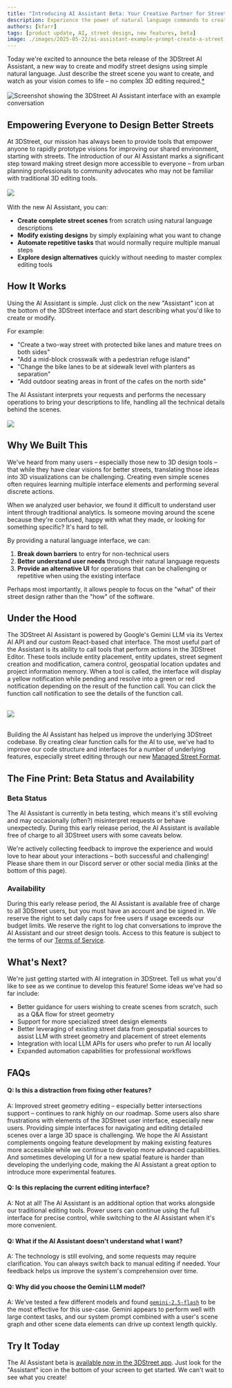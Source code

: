 ```yaml
---
title: "Introducing AI Assistant Beta: Your Creative Partner for Street Design"
description: Experience the power of natural language commands to create, modify, and automate street designs in 3DStreet with our new AI Assistant.
authors: [kfarr]
tags: [product update, AI, street design, new features, beta]
image: ./images/2025-05-22/ai-assistant-example-prompt-create-a-street.jpg
---
```



Today we're excited to announce the beta release of the 3DStreet AI Assistant, a new way to create and modify street designs using simple natural language. Just describe the street scene you want to create, and watch as your vision comes to life – no complex 3D editing required.<a href="#the-fine-print-beta-status-and-availability">*</a>
<br/>
<br/>
![Screenshot showing the 3DStreet AI Assistant interface with an example conversation](./images/2025-05-22/ai-assistant-example-prompt-create-a-street.jpg)

<!-- truncate -->

## Empowering Everyone to Design Better Streets

At 3DStreet, our mission has always been to provide tools that empower anyone to rapidly prototype visions for improving our shared environment, starting with streets. The introduction of our AI Assistant marks a significant step toward making street design more accessible to everyone – from urban planning professionals to community advocates who may not be familiar with traditional 3D editing tools.
<br/> 
<br/>
![](./images/2025-05-22/ai-assistant-first-message-panel.png
)
<br/>
<br/>
With the new AI Assistant, you can:

- **Create complete street scenes** from scratch using natural language descriptions
- **Modify existing designs** by simply explaining what you want to change
- **Automate repetitive tasks** that would normally require multiple manual steps
- **Explore design alternatives** quickly without needing to master complex editing tools

## How It Works

Using the AI Assistant is simple. Just click on the new "Assistant" icon at the bottom of the 3DStreet interface and start describing what you'd like to create or modify. 

For example:

- "Create a two-way street with protected bike lanes and mature trees on both sides"
- "Add a mid-block crosswalk with a pedestrian refuge island"
- "Change the bike lanes to be at sidewalk level with planters as separation"
- "Add outdoor seating areas in front of the cafes on the north side"

The AI Assistant interprets your requests and performs the necessary operations to bring your descriptions to life, handling all the technical details behind the scenes.
<br/>
<br/>
![](./images/2025-05-22/ai-assistant-clone-example.jpeg)


## Why We Built This

We've heard from many users – especially those new to 3D design tools – that while they have clear visions for better streets, translating those ideas into 3D visualizations can be challenging. Creating even simple scenes often requires learning multiple interface elements and performing several discrete actions.

When we analyzed user behavior, we found it difficult to understand user intent through traditional analytics. Is someone moving around the scene because they're confused, happy with what they made, or looking for something specific? It's hard to tell.

By providing a natural language interface, we can:

1. **Break down barriers** to entry for non-technical users
2. **Better understand user needs** through their natural language requests
3. **Provide an alternative UI** for operations that can be challenging or repetitive when using the existing interface

Perhaps most importantly, it allows people to focus on the "what" of their street design rather than the "how" of the software.

## Under the Hood

The 3DStreet AI Assistant is powered by Google's Gemini LLM via its Vertex AI API and our custom React-based chat interface. The most useful part of the Assistant is its ability to call tools that perform actions in the 3DStreet Editor. These tools include entity placement, entity updates, street segment creation and modification, camera control, geospatial location updates and project information memory. When a tool is called, the interface will display a yellow notification while pending and resolve into a green or red notification depending on the result of the function call. You can click the function call notification to see the details of the function call.
<br/>
<br/>

![](./images/2025-05-22/ai-assistant-function-call-response-details.png)
<br/>
<br/>

Building the AI Assistant has helped us improve the underlying 3DStreet codebase. By creating clear function calls for the AI to use, we've had to improve our code structure and interfaces for a number of underlying features, especially street editing through our new [Managed Street Format](/docs/managed-street/overview-managed-street).

## The Fine Print: Beta Status and Availability

### Beta Status
The AI Assistant is currently in beta testing, which means it's still evolving and may occasionally (often?) misinterpret requests or behave unexpectedly. During this early release period, the AI Assistant is available free of charge to all 3DStreet users with some caveats below.

We're actively collecting feedback to improve the experience and would love to hear about your interactions – both successful and challenging! Please share them in our Discord server or other social media (links at the bottom of this page).

### Availability
During this early release period, the AI Assistant is available free of charge to all 3DStreet users, but you must have an account and be signed in. We reserve the right to set daily caps for free users if usage exceeds our budget limits. We reserve the right to log chat conversations to improve the AI Assistant and our street design tools. Access to this feature is subject to the terms of our [Terms of Service](/docs/about-3dstreet/terms-and-conditions).

## What's Next?

We're just getting started with AI integration in 3DStreet. Tell us what you'd like to see as we continue to develop this feature! Some ideas we've had so far include:

- Better guidance for users wishing to create scenes from scratch, such as a Q&A flow for street geometry
- Support for more specialized street design elements
- Better leveraging of existing street data from geospatial sources to assist LLM with street geometry and placement of street elements
- Integration with local LLM APIs for users who prefer to run AI locally
- Expanded automation capabilities for professional workflows

## FAQs

#### Q: Is this a distraction from fixing other features?
A: Improved street geometry editing – especially better intersections support – continues to rank highly on our roadmap. Some users also share frustrations with elements of the 3DStreet user interface, especially new users. Providing simple interfaces for navigating and editing detailed scenes over a large 3D space is challenging. We hope the AI Assistant complements ongoing feature development by making existing features more accessible while we continue to develop more advanced capabilities. And sometimes developing UI for a new spatial feature is harder than developing the underlying code, making the AI Assistant a great option to introduce more experimental features.

#### Q: Is this replacing the current editing interface?  
A: Not at all! The AI Assistant is an additional option that works alongside our traditional editing tools. Power users can continue using the full interface for precise control, while switching to the AI Assistant when it's more convenient.

#### Q: What if the AI Assistant doesn't understand what I want?  
A: The technology is still evolving, and some requests may require clarification. You can always switch back to manual editing if needed. Your feedback helps us improve the system's comprehension over time.

#### Q: Why did you choose the Gemini LLM model?  
A: We've tested a few different models and found [`gemini-2.5-flash`](https://blog.google/technology/google-deepmind/google-gemini-ai-update-december-2024/) to be the most effective for this use-case. Gemini appears to perform well with large context tasks, and our system prompt combined with a user's scene graph and other scene data elements can drive up context length quickly.

## Try It Today

The AI Assistant beta is [available now in the 3DStreet app](https://3dstreet.app). Just look for the "Assistant" icon in the bottom of your screen to get started. We can't wait to see what you create!
